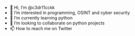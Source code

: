 - 👋 Hi, I’m @c3dr11cckk
- 👀 I’m interested in programming, OSINT and cyber security
- 🌱 I’m currently learning python
- 💞️ I’m looking to collaborate on python projects
- 📫 How to reach me on Twitter

<!---
c3dr11cckk/c3dr11cckk is a ✨ special ✨ repository because its `README.md` (this file) appears on your GitHub profile.
You can click the Preview link to take a look at your changes.
--->
